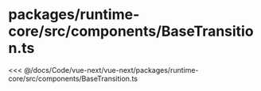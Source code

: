 # packages/runtime-core/src/components/BaseTransition.ts

<<< @/docs/Code/vue-next/vue-next/packages/runtime-core/src/components/BaseTransition.ts
